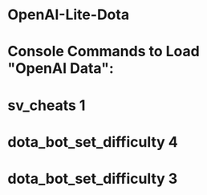 # OpenAI-Lite-Dota

# Console Commands to Load "OpenAI Data":
# sv_cheats 1
# dota_bot_set_difficulty 4
# dota_bot_set_difficulty 3
